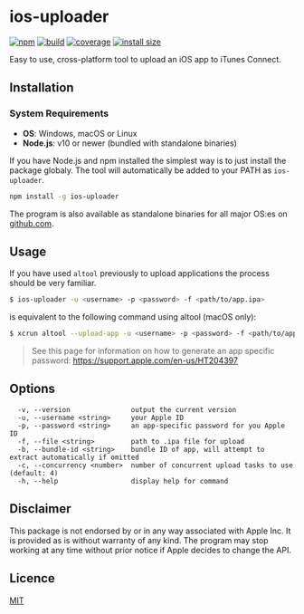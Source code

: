 # ios-uploader

[![npm](https://img.shields.io/npm/v/ios-uploader.svg?style=flat-square)](https://www.npmjs.org/package/ios-uploader)
[![build](https://img.shields.io/travis/simonnilsson/ios-uploader/master.svg?style=flat-square)](https://travis-ci.org/simonnilsson/ios-uploader)
[![coverage](https://coveralls.io/repos/simonnilsson/ios-uploader/badge.svg?branch=master)](https://coveralls.io/r/simonnilsson/ios-uploader?branch=master)
[![install size](https://packagephobia.com/badge?p=ios-uploader)](https://packagephobia.com/result?p=ios-uploader)

Easy to use, cross-platform tool to upload an iOS app to iTunes Connect.

## Installation

### System Requirements
* **OS**: Windows, macOS or Linux
* **Node.js**: v10 or newer (bundled with standalone binaries)

If you have Node.js and npm installed the simplest way is to just install the package globaly. The tool will automatically be added to your PATH as `ios-uploader`.

```sh
npm install -g ios-uploader
```

The program is also available as standalone binaries for all major OS:es on [github.com](https://github.com/simonnilsson/ios-uploader/releases).

## Usage

If you have used `altool` previously to upload applications the process should be very familiar.

```sh
$ ios-uploader -u <username> -p <password> -f <path/to/app.ipa>
```

is equivalent to the following command using altool (macOS only):

```sh
$ xcrun altool --upload-app -u <username> -p <password> -f <path/to/app.ipa>
```

> See this page for information on how to generate an app specific password: https://support.apple.com/en-us/HT204397

## Options

```
  -v, --version               output the current version
  -u, --username <string>     your Apple ID
  -p, --password <string>     an app-specific password for you Apple ID
  -f, --file <string>         path to .ipa file for upload
  -b, --bundle-id <string>    bundle ID of app, will attempt to extract automatically if omitted
  -c, --concurrency <number>  number of concurrent upload tasks to use (default: 4)
  -h, --help                  display help for command
```

## Disclaimer

This package is not endorsed by or in any way associated with Apple Inc. It is provided as is without warranty of any kind. The program may stop working at any time without prior notice if Apple decides to change the API.

## Licence

[MIT](LICENSE)